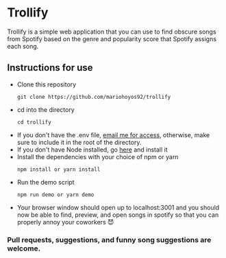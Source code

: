 # Trollify

Trollify is a simple web application that you can use to find obscure songs from
Spotify based on the genre and popularity score that Spotify assigns each song.

## Instructions for use

* Clone this repository
  ```
  git clone https://github.com/mariohoyos92/trollify
  ```
* cd into the directory
  ```
  cd trollify
  ```
* If you don't have the .env file,
  [email me for access](mailto:mariohoyos92@hotmail.com), otherwise, make sure
  to include it in the root of the directory.
* If you don't have Node installed, go [here](https://nodejs.org/en/download/)
  and install it
* Install the dependencies with your choice of npm or yarn
  ```
  npm install or yarn install
  ```
* Run the demo script
  ```
  npm run demo or yarn demo  
  ```
* Your browser window should open up to localhost:3001 and you should now be
  able to find, preview, and open songs in spotify so that you can properly
  annoy your coworkers :smiling_imp:

### Pull requests, suggestions, and funny song suggestions are welcome.
